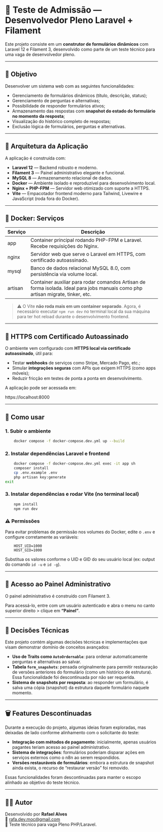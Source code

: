 # 📝 Teste de Admissão — Desenvolvedor Pleno Laravel + Filament

Este projeto consiste em um **construtor de formulários dinâmicos** com Laravel 12 e Filament 3, desenvolvido como parte de um teste técnico para uma vaga de desenvolvedor pleno.

---

## 🎯 Objetivo

Desenvolver um sistema web com as seguintes funcionalidades:

- Gerenciamento de formulários dinâmicos (título, descrição, status);
- Gerenciamento de perguntas e alternativas;
- Possibilidade de responder formulários ativos;
- Armazenamento das respostas com **snapshot do estado do formulário no momento da resposta**;
- Visualização do histórico completo de respostas;
- Exclusão lógica de formulários, perguntas e alternativas.

---

## 🧱 Arquitetura da Aplicação

A aplicação é construída com:

- **Laravel 12** — Backend robusto e moderno.
- **Filament 3** — Painel administrativo elegante e funcional.
- **MySQL 8** — Armazenamento relacional de dados.
- **Docker** — Ambiente isolado e reproduzível para desenvolvimento local.
- **Nginx + PHP-FPM** — Servidor web otimizado com suporte a HTTPS.
- **Vite** — Empacotador frontend moderno para Tailwind, Livewire e JavaScript (roda fora do Docker).

---

## 🐳 Docker: Serviços

| Serviço   | Descrição                                                                 |
|-----------|---------------------------------------------------------------------------|
| app       | Container principal rodando PHP-FPM e Laravel. Recebe requisições do Nginx. |
| nginx     | Servidor web que serve o Laravel em HTTPS, com certificado autoassinado. |
| mysql     | Banco de dados relacional MySQL 8.0, com persistência via volume local.   |
| artisan   | Container auxiliar para rodar comandos Artisan de forma isolada. Ideal para jobs manuais como php artisan migrate, tinker, etc. |

> ⚠️ O Vite **não roda mais em um container separado**. Agora, é necessário executar `npm run dev` no terminal local da sua máquina para ter hot reload durante o desenvolvimento frontend.

---

## 🔐 HTTPS com Certificado Autoassinado

O ambiente vem configurado com **HTTPS local via certificado autoassinado**, útil para:

- Testar **webhooks** de serviços como Stripe, Mercado Pago, etc.;
- Simular **integrações seguras** com APIs que exigem HTTPS (como apps móveis);
- Reduzir fricção em testes de ponta a ponta em desenvolvimento.

A aplicação pode ser acessada em:

https://localhost:8000

---

## 🚀 Como usar

### 1. Subir o ambiente

```bash
    docker compose -f docker-compose.dev.yml up --build
```

### 2. Instalar dependências Laravel e frontend

```bash
    docker compose -f docker-compose.dev.yml exec -it app sh
    composer install
    cp .env.example .env
    php artisan key:generate
exit
```

### 3. Instalar dependências e rodar Vite (no terminal local)

```bash
    npm install
    npm run dev
```

### ⚠️ Permissões

Para evitar problemas de permissão nos volumes do Docker, edite o `.env` e configure corretamente as variáveis:

```env
    HOST_UID=1000
    HOST_GID=1000
```

Substitua os valores conforme o UID e GID do seu usuário local (ex: output do comando `id -u` e `id -g`).

---

## 🔐 Acesso ao Painel Administrativo

O painel administrativo é construído com Filament 3.

Para acessá-lo, entre com um usuário autenticado e abra o menu no canto superior direito > clique em **“Painel”**.

---

## 🧠 Decisões Técnicas

Este projeto contém algumas decisões técnicas e implementações que visam demonstrar domínio de conceitos avançados:

- **Uso de Traits como `AutoOrdernable`**: para ordenar automaticamente perguntas e alternativas ao salvar.
- **Tabela `form_snapshots`**: pensada originalmente para permitir restauração de versões anteriores do formulário (como um histórico de estrutura). Essa funcionalidade foi descontinuada por não ser requerida.
- **Sistema de snapshots por resposta**: ao responder um formulário, é salva uma cópia (snapshot) da estrutura daquele formulário naquele momento.

---

## 🗑️ Features Descontinuadas

Durante a execução do projeto, algumas ideias foram exploradas, mas deixadas de lado conforme alinhamento com o solicitante do teste:

- **Integração com métodos de pagamento**: inicialmente, apenas usuários pagantes teriam acesso ao painel administrativo.
- **Sistema de integrações**: formulários poderiam disparar ações em serviços externos como o n8n ao serem respondidos.
- **Versões restauráveis de formulários**: embora a estrutura de snapshot ainda exista, o recurso de “restaurar versão” foi removido.

Essas funcionalidades foram descontinuadas para manter o escopo alinhado ao objetivo do teste técnico.

---

## 👨‍💻 Autor

Desenvolvido por **Rafael Alves**  
📧 rafa.dev.moc@gmail.com  
📌 Teste técnico para vaga Pleno PHP/Laravel.
